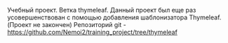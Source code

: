 ﻿Учебный проект. Ветка thymeleaf. Данный проект был еще раз усовершенствован с помощью добавления шаблонизатора Thymeleaf. (Проект не закончен)
Репозиторий
git - https://github.com/Nemoi2/training_project/tree/thymeleaf